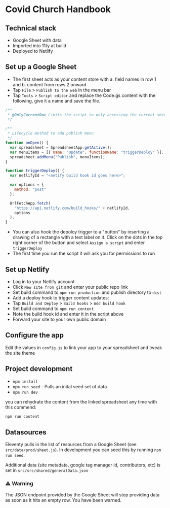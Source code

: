 # Covid Church Handbook

## Technical stack

- Google Sheet with data
- Imported into 11ty at build
- Deployed to Netlify

## Set up a Google Sheet

- The first sheet acts as your content store with a. field names in row 1 and b. content from rows 2 onward
- Tap `File` > `Publish to the web` in the menu bar
- Tap `Tools` > `Script editor` and replace the Code.gs content with the following, give it a name and save the file.

```javascript
/**
 * @OnlyCurrentDoc Limits the script to only accessing the current sheet.
 */

/**
 * Lifecycle method to add publish menu
 */
function onOpen() {
  var spreadsheet = SpreadsheetApp.getActive();
  var menuItems = [{ name: "Update", functionName: "triggerDeploy" }];
  spreadsheet.addMenu("Publish", menuItems);
}

function triggerDeploy() {
  var netlifyId = "<netify build hook id goes here>";

  var options = {
    method: "post"
  };

  UrlFetchApp.fetch(
    "https://api.netlify.com/build_hooks/" + netlifyId,
    options
  );
}
```

- You can also hook the depoloy trigger to a "button" by inserting a drawing of a rectangle with a text label on it. Click on the dots in the top right corner of the button and select `Assign a script` and enter `triggerDeploy`
- The first time you run the script it will ask you for permissions to run

## Set up Netlify

- Log in to your Netlify account
- Click `New site from git` and enter your public repo link
- Set build command to `npm run production` and publish directory to `dist`
- Add a deploy hook to trigger content updates:
- Tap `Build and Deploy` > `Build hooks` > `Add build hook`
- Set build command to `npm run content`
- Note the build hook id and enter it in the script above
- Forward your site to your own public domain

## Configure the app

Edit the values in `config.js` to link your app to your spreadsheet and tweak the site theme

## Project development

- `npm install`
- `npm run seed` - Pulls an inital seed set of data
- `npm run dev`

you can rehydrate the content from the linked spreadsheet any time with this commend:

```bash
npm run content
```

## Datasources

Eleventy pulls in the list of resources from a Google Sheet (see `src/data/prod/sheet.js`). In development you can seed this by running `npm run seed`.

Additional data (site metadata, google tag manager id, contributors, etc) is set in `src/src/shared/generalData.json`

### ⚠️ Warning

The JSON endpoint provided by the Google Sheet will stop providing data as soon as it hits an empty row. You have been warned.
